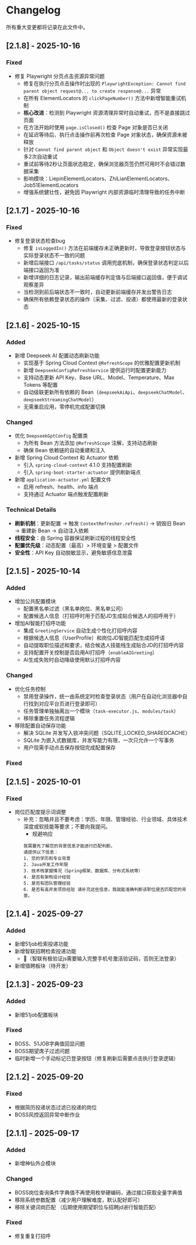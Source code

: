 # Changelog
所有重大变更都将记录在此文件中。

## [2.1.8] - 2025-10-16

### Fixed
- 修复 Playwright 分页点击资源异常问题
  - 修复在执行分页点击操作时出现的 `PlaywrightException: Cannot find parent object request@... to create response@...` 异常
  - 在所有 ElementLocators 的 `clickPageNumber()` 方法中新增智能重试机制
  - **核心改进**：检测到 Playwright 资源清理异常时自动重试，而不是直接跳过页面
  - 在方法开始时使用 `page.isClosed()` 检查 Page 对象是否已关闭
  - 在延迟等待后、执行点击操作前再次检查 Page 对象状态，确保资源未被释放
  - 针对 `Cannot find parent object` 和 `Object doesn't exist` 异常实现最多2次自动重试
  - 重试前等待2秒让页面状态稳定，确保浏览器页签仍然可用时不会错过数据采集
  - 影响模块：LiepinElementLocators、ZhiLianElementLocators、Job51ElementLocators
  - 增强系统健壮性，避免因 Playwright 内部资源临时清理导致的任务中断

## [2.1.7] - 2025-10-16

### Fixed
- 修复登录状态检查bug
  - 修复 `isLoggedIn()` 方法在前端缓存未正确更新时，导致登录按钮状态与实际登录状态不一致的问题
  - 新增后端接口 `/api/tasks/status` 调用兜底机制，确保登录状态判定以后端接口返回为准
  - 新增详细的日志记录，输出前端缓存判定值与后端接口返回值，便于调试观察差异
  - 当检测到前后端状态不一致时，自动更新前端缓存并发出警告日志
  - 确保所有依赖登录状态的操作（采集、过滤、投递）都使用最新的登录状态

## [2.1.6] - 2025-10-15

### Added
- 新增 Deepseek AI 配置动态刷新功能
  - 实现基于 Spring Cloud Context `@RefreshScope` 的优雅配置更新机制
  - 新增 `DeepseekConfigRefreshService` 提供运行时配置更新能力
  - 支持动态更新 API Key、Base URL、Model、Temperature、Max Tokens 等配置
  - 自动级联更新所有依赖的 Bean（`deepseekAiApi`、`deepseekChatModel`、`deepseekStreamingChatModel`）
  - 无需重启应用，零停机完成配置切换

### Changed
- 优化 `DeepseekGptConfig` 配置类
  - 为所有 Bean 方法添加 `@RefreshScope` 注解，支持动态刷新
  - 确保 Bean 依赖链的自动重建和注入
- 新增 Spring Cloud Context 和 Actuator 依赖
  - 引入 `spring-cloud-context` 4.1.0 支持配置刷新
  - 引入 `spring-boot-starter-actuator` 提供刷新端点
- 新增 `application-actuator.yml` 配置文件
  - 启用 refresh、health、info 端点
  - 支持通过 Actuator 端点触发配置刷新

### Technical Details
- **刷新机制**：更新配置 → 触发 `ContextRefresher.refresh()` → 销毁旧 Bean → 重建新 Bean → 自动注入依赖
- **线程安全**：由 Spring 容器保证刷新过程的线程安全性
- **配置优先级**：动态配置（最高）> 环境变量 > 配置文件
- **安全性**：API Key 自动脱敏显示，避免敏感信息泄露

## [2.1.5] - 2025-10-14

### Added
- 增加公共配置模块
  - 配置黑名单过滤（黑名单岗位、黑名单公司）
  - 配置候选人信息（打招呼时用于匹配JD生成贴合候选人的招呼用于）
- 增加AI智能打招呼功能
  - 集成 `GreetingService` 自动生成个性化打招呼内容
  - 根据候选人信息（UserProfile）和岗位JD智能匹配生成招呼语
  - 自动提取职位描述和要求，结合候选人技能栈生成贴合JD的打招呼内容
  - 支持配置开关控制是否启用AI打招呼（`enableAIGreeting`）
  - AI生成失败时自动降级使用默认打招呼内容

### Changed
- 优化任务控制
  - 禁用登录操作，统一由系统定时检查登录状态（用户在自动化浏览器中自行找到对应平台页进行登录即可）
  - 任务管理单独抽离出一个模块（`task-executor.js`、`modules/task`）
  - 移除重置任务流程逻辑
- 移除配置自动保存功能
  - 解决 SQLite 并发写入锁冲突问题（SQLITE_LOCKED_SHAREDCACHE）
  - SQLite 为嵌入式数据库，并发写能力有限，一次只允许一个写事务
  - 用户现需手动点击保存按钮完成配置保存
  
### Fixed

## [2.1.5] - 2025-10-01
### Fixed
- 岗位匹配度提示词调整
  - 补充：忽略并且不要考虑：学历、年限、管理经验、行业领域、具体技术深度或软技能等要求；不要向我提问。
    - 规避响应
    ```text
    我需要先了解您的背景信息才能进行匹配判断。
    请提供以下信息：
    1. 您的学历和专业背景
    2. Java开发工作年限
    3. 技术栈掌握情况（Spring框架、数据库、分布式系统等）
    4. 是否有架构设计经验
    5. 是否有团队管理经验
    6. 是否有高并发项目经验 请补充这些信息，我就能准确判断该职位是否匹配您的背景。
    ``` 

## [2.1.4] - 2025-09-27
### Added
- 新增51job检索投递功能
- 新增智联招聘检索投递功能
  - 📢（智联有极验证js需要输入完整手机号激活验证码，否则无法登录）
- 新增猎聘板块（待开发）

## [2.1.3] - 2025-09-23
### Added
- 新增51job配置板块

### Fixed
- BOSS、51JOB字典值回显问题
- BOSS期望席子过滤问题
- 临时新增一个手动标记已登录按钮（修复刷新后需要点击执行登录逻辑）

## [2.1.2] - 2025-09-20

### Fixed
- 根据简历投递状态过滤已投递的岗位
- BOSS风控返回异常中断作业

## [2.1.1] - 2025-09-17
### Added
- 新增神仙外企模块

### Changed
- BOSS岗位查询条件字典值不再使用枚举硬编码，通过接口获取全量字典值
- 移除系统参数配置（减少用户理解难度，默认配好即可）
- 移除关键词岗匹配 （后期使用期望职位与招聘jd进行智能匹配）

### Fixed
- 修复重复打招呼

